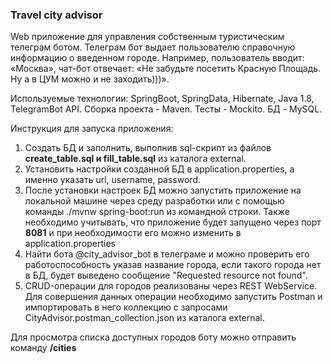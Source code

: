 ### Travel city advisor

Web приложение для управления собственным туристическим телеграм ботом. 
Телеграм бот выдает пользователю справочную информацию о введенном городе. 
Например, пользователь вводит: «Москва», чат-бот отвечает: «Не забудьте 
посетить Красную Площадь. Ну а в ЦУМ можно и не заходить)))».

Используемые технологии: SpringBoot, SpringData, Hibernate, Java 1.8, TelegramBot API.
Сборка проекта - Maven. Тесты - Mockito. БД - MySQL.

Инструкция для запуска приложения: 
1. Создать БД и заполнить, выполнив sql-скрипт из файлов **сreate_table.sql и fill_table.sql** из каталога external.
2. Установить настройки созданной БД в application.properties, а именно указать url, username,
password.
3. После установки настроек БД можно запустить приложение на локальной машине через среду разработки 
или с помощью команды ./mvnw spring-boot:run из командной строки. Также необходимо учитывать, 
что приложение будет запущено через порт **8081** и при необходимости его можно изменить в application.properties
4. Найти бота @city_advisor_bot в телеграме и можно проверить его работоспособность указав название города,
если такого города нет в БД, будет выведено сообщение "Requested resource not found".
5. CRUD-операции для городов реализованы через REST WebService. Для совершения данных операции необходимо запустить Postman 
и импортировать в него коллекцию с запросами CityAdvisor.postman_collection.json из каталога external.

Для просмотра списка доступных городов боту можно отправить команду **/cities**
